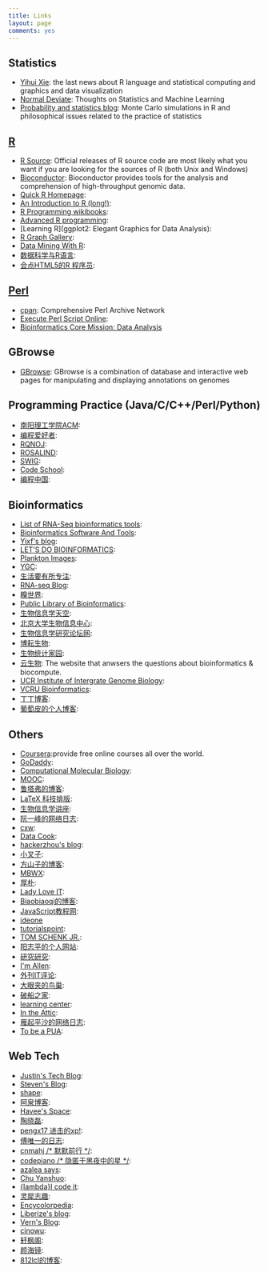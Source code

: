 ```yaml
---
title: Links
layout: page
comments: yes
---
```


## Statistics

- [Yihui Xie](http://yihui.name/): the last news about R language and statistical computing and graphics and data visualization  
- [Normal Deviate](http://normaldeviate.wordpress.com/): Thoughts on Statistics and Machine Learning
- [Probability and statistics blog](http://www.statisticsblog.com/): Monte Carlo simulations in R and philosophical issues related to the practice of statistics

## [R](http://www.r-project.org/)

- [R Source](http://cran.r-project.org/sources.html): Official releases of R source code are most likely what you want if you are looking for the sources of R (both Unix and Windows)
- [Bioconductor](http://www.bioconductor.org/): Bioconductor provides tools for the analysis and comprehension of high-throughput genomic data. 
- [Quick R Homepage](http://www.statmethods.net):
- [An Introduction to R (long!)](http://cran.r-project.org/doc/manuals/R-intro.html):
- [R Programming wikibooks](http://en.wikibooks.org/wiki/R_Programming):
- [Advanced R programming](http://adv-r.had.co.nz/):
- [Learning R](ggplot2: Elegant Graphics for Data Analysis):
- [R Graph Gallery](http://rgm3.lab.nig.ac.jp/RGM/):
- [Data Mining With R](http://www.dcc.fc.up.pt/~ltorgo/DataMiningWithR/):
- [数据科学与R语言](http://xccds1977.blogspot.com/):
- [会点HTML5的R 程序员](http://r-ke.info/2012/12/04/r-html5-interactive-graphs.html):
## [Perl](http://www.perl.org/)

- [cpan](http://www.cpan.org/modules/INSTALL.html): Comprehensive Perl Archive Network
- [Execute Perl Script Online](http://www.compileonline.com/execute_perl_online.php):
- [Bioinformatics Core Mission: Data Analysis](http://wiki.bioinformatics.ucdavis.edu/index.php/Data_Analysis)

## GBrowse
- [GBrowse](http://gmod.org/wiki/GBrowse): GBrowse is a combination of database and interactive web pages for manipulating and displaying annotations on genomes

## Programming Practice (Java/C/C++/Perl/Python)
- [南阳理工学院ACM](http://acm.nyist.net/JudgeOnline/problemset.php):
- [编程爱好者](http://www.pfan.cn/acm/):
- [RQNOJ](http://www.rqnoj.cn/problem):
- [ROSALIND](http://rosalind.info/problems/locations/):
- [SWIG](http://www.swig.org/):
- [Code School](https://www.codeschool.com/):
- [编程中国](http://www.bccn.net/Article/kfyy/cyy/jc/):

## Bioinformatics
- [List of RNA-Seq bioinformatics tools](http://en.wikipedia.org/wiki/List_of_RNA-Seq_bioinformatics_tools):
- [Bioinformatics Software And Tools](http://bioinformaticssoftwareandtools.co.in/):
- [Yixf's blog](http://yixf.name/):
- [LET'S DO BIOINFORMATICS](http://bioinformatics.risha.me/):
- [Plankton Images](http://planktonimages.wordpress.com/contact/):
- [YGC](http://ygc.name/):
- [生活要有所专注](http://frewise.blogbus.com/):
- [RNA-seq Blog](http://www.rna-seqblog.com/analysis-of-rna-seq-data-with-rbioconductor-2/):
- [糗世界](http://pgfe.umassmed.edu/ou/):
- [Public Library of Bioinformatics](http://www.bioconductor.org/images/logo/jpg/bioconductor_logo_cmyk.jpg):
- [生物信息学天空](http://www.bioinfosky.com/):
- [北京大学生物信息中心](http://www.cbi.pku.edu.cn/chinese/documents/index.html):
- [生物信息学研究论坛网](http://www.bioxxx.cn/forum.php):
- [博耘生物](http://boyun.sh.cn/bio/index.php):
- [生物统计家园](http://www.biostatistic.net/portal.php):
- [云生物](http://yunbio.com/): The website that anwsers the questions about bioinformatics & biocompute.
- [UCR Institute of Intergrate Genome Biology](http://manuals.bioinformatics.ucr.edu/home):
- [VCRU Bioinformatics](http://www.vcru.wisc.edu/simonlab/bioinformatics/programs/):
- [丁丁博客](http://www.dingding.biz/about):
- [葡萄皮的个人博客](http://blog.sciencenet.cn/blog-565112-510336.html):

## Others
- [Coursera](https://www.coursera.org/):provide free online courses all over the world.
- [GoDaddy](http://www.godaddy.com/):
- [Computational Molecular Biology](http://biochem218.stanford.edu/):
- [MOOC](http://mooc.guokr.com/):
- [鲁塔弗的博客](http://lutaf.com/155.htm):
- [LaTeX 科技排版](http://www.math.ecnu.edu.cn/~latex/):
- [生物信息学讲座](http://www.soku.com/search_video/q_%E7%94%9F%E7%89%A9%E4%BF%A1%E6%81%AF%E5%AD%A6%E8%AE%B2%E5%BA%A7_orderby_1?sfilter=0&noqc=):
- [阮一峰的网络日志](http://www.ruanyifeng.com/blog/):
- [cxw](http://chenxingwei.diandian.com/):
- [Data Cook](http://rootofsky.diandian.com/):
- [hackerzhou's blog](http://hackerzhou.me/):
- [小叉子](http://winbule.com/):
- [方山子的博客](http://www.fangshanzi.com/):
- [MBWX](http://www.mb-wx.com/default.asp):
- [厚朴](http://ce.sysu.edu.cn/hope/index.html):
- [Lady Love IT](http://www.ladyloveit.com/about-this-site/):
- [Biaobiaoqi的博客](http://biaobiaoqi.me/):
- [JavaScript教程网](http://www.ijavascript.cn/):
- [ideone](http://ideone.com/)
- [tutorialspoint](http://www.tutorialspoint.com/python/python_database_access.htm):
- [TOM SCHENK JR.](http://tomschenkjr.net/using-sublime-text-2-for-r/):
- [阳志平的个人网站](http://www.yangzhiping.com/):
- [研究研究](http://www.yanjiuyanjiu.com/):
- [I'm Allen](http://www.imallen.com/blog/2013/10/16/deploying-octopress-to-qiniu.html):
- [外刊IT评论](http://www.aqee.net/why-every-programmer-should-learn-python-or-ruby/):
- [大眼夹的鸟巢](http://blog.dayanjia.com/):
- [破船之家](http://beyondvincent.com/blog/2013/08/03/108-creating-a-github-blog-using-octopress/):
- [learning center](https://learn.andrewmunsell.com/):
- [In the Attic](http://in-the-attic.com/):
- [雁起平沙的网络日志](http://yanping.me/cn/):
- [To be a PUA](http://impua.info/):   
## Web Tech
- [Justin's Tech Blog](http://www.cnblogs.com/justinw/archive/2012/03/16/doubanapi.html):
- [Steven's Blog](http://www.stevenlordiam.com/blog/archives/):
- [shape](http://unitedshapes.com/):
- [阿泉博客](http://aquan.me/):
- [Havee's Space](http://havee.me/):
- [陶晓磊](http://taoxiaolei.cn/):
- [pengx17 进击的xp!](http://pengx17.me/):
- [傅唯一的日志](http://www.fuweiyi.com/):
- [cnmahj /* 默默前行 */](http://cnmahj.toolib.net/):
- [codepiano /* 隐匿于黑夜中的星 */](http://blog.codepiano.com/posts.html):
- [azalea says](http://azaleasays.com/tag/#programming):
- [Chu Yanshuo](http://yanshuo.name/):
- [{lambda}I code it](http://icodeit.org/):
- [灵犀志趣](http://www.lingcc.com/):
- [Encycolorpedia](http://encycolorpedia.com/):
- [Liberize's blog](http://liberize.me/):
- [Vern's Blog](http://du1abadd.org/):
- [cinowu](https://github.com/cinowu/gitskills/blob/master/jekyll-use.md):
- [轩枫阁](http://www.xuanfengge.com/recently-one-of-the-most-popular-open-source-projects-on-github-programming-languages-and-the-fork-up.html):
- [颜海镜](http://yanhaijing.com/javascript/2013/12/11/%E7%BB%99JavaScript%E5%88%9D%E5%AD%A6%E8%80%85%E7%9A%8424%E6%9D%A1%E6%9C%80%E4%BD%B3%E5%AE%9E%E8%B7%B5/):
- [812lcl的博客](http://812lcl.com/blog/2013/10/25/octopressbo-ke-da-jian-ji-mu-lu-jie-gou/):
